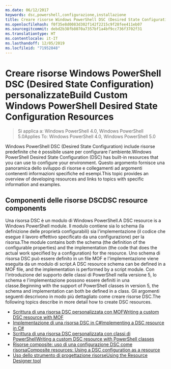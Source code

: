 ```yaml
---
ms.date: 06/12/2017
keywords: dsc,powershell,configurazione,installazione
title: Creare risorse Windows PowerShell DSC (Desired State Configuration) personalizzate
ms.openlocfilehash: f0f35e8d0083d302f142f2215c9f28fee411eb07
ms.sourcegitcommit: debd2b38fb8070a7357bf1a4bf9cc736f3702f31
ms.translationtype: HT
ms.contentlocale: it-IT
ms.lasthandoff: 12/05/2019
ms.locfileid: "71952848"
---
```

# <a name="build-custom-windows-powershell-desired-state-configuration-resources"></a><span data-ttu-id="9a0c7-103">Creare risorse Windows PowerShell DSC (Desired State Configuration) personalizzate</span><span class="sxs-lookup"><span data-stu-id="9a0c7-103">Build Custom Windows PowerShell Desired State Configuration Resources</span></span>

> <span data-ttu-id="9a0c7-104">Si applica a: Windows PowerShell 4.0, Windows PowerShell 5.0</span><span class="sxs-lookup"><span data-stu-id="9a0c7-104">Applies To: Windows PowerShell 4.0, Windows PowerShell 5.0</span></span>

<span data-ttu-id="9a0c7-105">Windows PowerShell DSC (Desired State Configuration) include risorse predefinite che è possibile usare per configurare l'ambiente.</span><span class="sxs-lookup"><span data-stu-id="9a0c7-105">Windows PowerShell Desired State Configuration (DSC) has built-in resources that you can use to configure your environment.</span></span> <span data-ttu-id="9a0c7-106">Questo argomento fornisce una panoramica dello sviluppo di risorse e collegamenti ad argomenti contenenti informazioni specifiche ed esempi.</span><span class="sxs-lookup"><span data-stu-id="9a0c7-106">This topic provides an overview of developing resources and links to topics with specific information and examples.</span></span>

## <a name="dsc-resource-components"></a><span data-ttu-id="9a0c7-107">Componenti delle risorse DSC</span><span class="sxs-lookup"><span data-stu-id="9a0c7-107">DSC resource components</span></span>

<span data-ttu-id="9a0c7-108">Una risorsa DSC è un modulo di Windows PowerShell.</span><span class="sxs-lookup"><span data-stu-id="9a0c7-108">A DSC resource is a Windows PowerShell module.</span></span> <span data-ttu-id="9a0c7-109">Il modulo contiene sia lo schema (la definizione delle proprietà configurabili) sia l'implementazione (il codice che esegue il lavoro effettivo specificato da una configurazione) per la risorsa.</span><span class="sxs-lookup"><span data-stu-id="9a0c7-109">The module contains both the schema (the definition of the configurable properties) and the implementation (the code that does the actual work specified by a configuration) for the resource.</span></span> <span data-ttu-id="9a0c7-110">Uno schema di risorsa DSC può essere definito in un file MOF e l'implementazione viene eseguita da un modulo di script.</span><span class="sxs-lookup"><span data-stu-id="9a0c7-110">A DSC resource schema can be defined in a MOF file, and the implementation is performed by a script module.</span></span> <span data-ttu-id="9a0c7-111">Con l'introduzione del supporto delle classi di PowerShell nella versione 5, lo schema e l'implementazione possono essere definiti in una classe.</span><span class="sxs-lookup"><span data-stu-id="9a0c7-111">Beginning with the support of PowerShell classes in version 5, the schema and implementation can both be defined in a class.</span></span> <span data-ttu-id="9a0c7-112">Gli argomenti seguenti descrivono in modo più dettagliato come creare risorse DSC.</span><span class="sxs-lookup"><span data-stu-id="9a0c7-112">The following topics describe in more detail how to create DSC resources.</span></span>

* [<span data-ttu-id="9a0c7-113">Scrittura di una risorsa DSC personalizzata con MOF</span><span class="sxs-lookup"><span data-stu-id="9a0c7-113">Writing a custom DSC resource with MOF</span></span>](authoringResourceMOF.md)
* [<span data-ttu-id="9a0c7-114">Implementazione di una risorsa DSC in C#</span><span class="sxs-lookup"><span data-stu-id="9a0c7-114">Implementing a DSC resource in C#</span></span>](authoringResourceMofCS.md)
* [<span data-ttu-id="9a0c7-115">Scrittura di una risorsa DSC personalizzata con classi di PowerShell</span><span class="sxs-lookup"><span data-stu-id="9a0c7-115">Writing a custom DSC resource with PowerShell classes</span></span>](authoringResourceClass.md)
* [<span data-ttu-id="9a0c7-116">Risorse composite: uso di una configurazione DSC come risorsa</span><span class="sxs-lookup"><span data-stu-id="9a0c7-116">Composite resources: Using a DSC configuration as a resource</span></span>](authoringResourceComposite.md)
* [<span data-ttu-id="9a0c7-117">Uso dello strumento di progettazione risorse</span><span class="sxs-lookup"><span data-stu-id="9a0c7-117">Using the Resource Designer tool</span></span>](authoringResourceMofDesigner.md)
